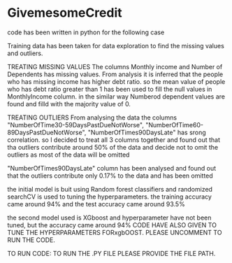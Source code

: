 # GivemesomeCredit
code has been written in python for the following case

Training data has been taken for data exploration to find the missing values and outliers.

TREATING MISSING VALUES
The columns Monthly income and Number of Dependents has missing values.
From analysis it is inferred that the people who has missing income has higher debt ratio. so the mean value of people who has debt ratio greater than 1 has been used to fill the null values in MonthlyIncome column. in the similar way Numberod dependent values are found and filld with the majority value of 0.

TREATING OUTLIERS
From analysing the data the columns "NumberOfTime30-59DaysPastDueNotWorse", "NumberOfTime60-89DaysPastDueNotWorse", "NumberOfTimes90DaysLate" has srong correlation. so I decided to treat all 3 columns together and found out that tha outliers contribute around 50% of the data and decide not to omit the outliers as most of the data will be omitted

"NumberOfTimes90DaysLate" column has been analysed and found out that the outliers contribute only 0.17% to the data and has been omitted 

the initial model is buit using Random forest classifiers and randomized searchCV is used to tuning the hyperparameters. the training accuracy came around 94% and the test accuracy came around 93.5%

the second model used is XGboost and hyperparameter have not been tuned, but the accuracy came around 94% CODE HAVE ALSO GIVEN TO TUNE THE HYPERPARAMETERS FORxgbOOST. PLEASE UNCOMMENT TO RUN THE CODE.


TO RUN CODE:
TO RUN THE .PY FILE PLEASE PROVIDE THE FILE PATH.
